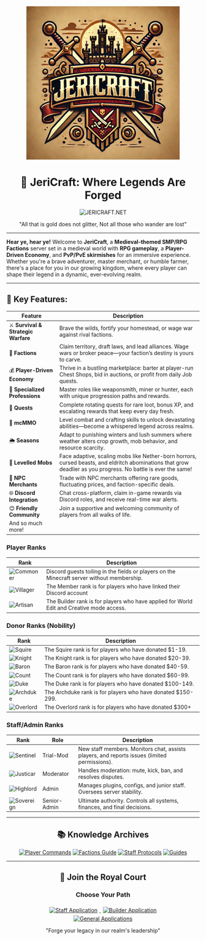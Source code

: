 <div align="center">
  <img src="/misc/assets/images/logos/jericraft_logo_1.png" alt="JeriCraft Realm" width="400">

# 🏰 JeriCraft: Where Legends Are Forged

![JERICRAFT.NET](https://img.shields.io/badge/JERICRAFT.NET-1.21.4-00AF54?style=for-the-badge&logo=curseforge)

"All that is gold does not glitter, Not all those who wander are lost"
</div>

---

**Hear ye, hear ye!** Welcome to **JeriCraft**, a **Medieval-themed SMP/RPG Factions** server set in a medieval world
with **RPG gameplay**, a **Player-Driven Economy**, and **PvP/PvE skirmishes** for an immersive experience. Whether
you're a brave adventurer, master merchant, or humble farmer, there's a place for you in our growing kingdom, where
every player can shape their legend in a dynamic, ever-evolving realm.

---

## 🔑 Key Features:

| Feature                             | Description                                                                                                                                                    |
|-------------------------------------|----------------------------------------------------------------------------------------------------------------------------------------------------------------|
| ⚔️ **Survival & Strategic Warfare** | Brave the wilds, fortify your homestead, or wage war against rival factions.                                                                                   |
| 🏰 **Factions**                     | Claim territory, draft laws, and lead alliances. Wage wars or broker peace—your faction’s destiny is yours to carve.                                           |
| 💰 **Player-Driven Economy**        | Thrive in a bustling marketplace: barter at player-run Chest Shops, bid in auctions, or profit from daily Job quests.                                          |
| 🔨 **Specialized Professions**      | Master roles like weaponsmith, miner or hunter, each with unique progression paths and rewards.                                                                |
| 📜 **Quests**                       | Complete rotating quests for rare loot, bonus XP, and escalating rewards that keep every day fresh.                                                            |
| 🎯 **mcMMO**                        | Level combat and crafting skills to unlock devastating abilities—become a whispered legend across realms.                                                      |
| 🌦️ **Seasons**                     | Adapt to punishing winters and lush summers where weather alters crop growth, mob behavior, and resource scarcity.                                             |
| 🐉 **Levelled Mobs**                | Face adaptive, scaling mobs like Nether-born horrors, cursed beasts, and eldritch abominations that grow deadlier as you progress. No battle is ever the same! |
| 🏪 **NPC Merchants**                | Trade with NPC merchants offering rare goods, fluctuating prices, and faction-specific deals.                                                                  |
| 🌐 **Discord Integration**          | Chat cross-platform, claim in-game rewards via Discord roles, and receive real-time war alerts.                                                                |
| 😊 **Friendly Community**           | Join a supportive and welcoming community of players from all walks of life.                                                                                   |
| And so much more!                   |

### Player Ranks

| Rank                                                                            | Description                                                                                 |
|---------------------------------------------------------------------------------|---------------------------------------------------------------------------------------------|
| ![Commoner](https://img.shields.io/badge/🏚️_Commoner-Guest-808080?style=flat)  | Discord guests toiling in the fields or players on the Minecraft server without membership. |
| ![Villager](https://img.shields.io/badge/🏘️_Villager-Member-555555?style=flat) | The Member rank is for players who have linked their Discord account                        |
| ![Artisan](https://img.shields.io/badge/🏗️_Artisan-Builder-5555FF?style=flat)  | The Builder rank is for players who have applied for World Edit and Creative mode access.   |

### Donor Ranks (Nobility)

| Rank                                                                     | Description                                                 |
|--------------------------------------------------------------------------|-------------------------------------------------------------|
| ![Squire](https://img.shields.io/badge/📜_Squire-FFAA00?style=flat)      | The Squire rank is for players who have donated $1-19.      |
| ![Knight](https://img.shields.io/badge/🛡️_Knight-FFAA00?style=flat)     | The Knight rank is for players who have donated $20-39.     |
| ![Baron](https://img.shields.io/badge/⚔️_Baron-AA00AA?style=flat)        | The Baron rank is for players who have donated $40-59.      |
| ![Count](https://img.shields.io/badge/🏹_Count-00AA00?style=flat)        | The Count rank is for players who have donated $60-99.      |
| ![Duke](https://img.shields.io/badge/🏰_Duke-00AAAA?style=flat)          | The Duke rank is for players who have donated $100-149.     |
| ![Archduke](https://img.shields.io/badge/🏛️_Archduke-0000AA?style=flat) | The Archduke rank is for players who have donated $150-299. |
| ![Overlord](https://img.shields.io/badge/🗡️_Overlord-5555FF?style=flat) | The Overlord rank is for players who have donated $300+     |

### Staff/Admin Ranks

| Rank                                                                      | Role         | Description                                                                                  |
|---------------------------------------------------------------------------|--------------|----------------------------------------------------------------------------------------------|
| ![Sentinel](https://img.shields.io/badge/🕊️_Sentinel-FF55FF?style=flat)  | Trial-Mod    | New staff members. Monitors chat, assists players, and reports issues (limited permissions). |
| ![Justicar](https://img.shields.io/badge/⚖️_Justicar-FFFF55?style=flat)   | Moderator    | Handles moderation: mute, kick, ban, and resolves disputes.                                  |
| ![Highlord](https://img.shields.io/badge/🔱_Highlord-FF5555?style=flat)   | Admin        | Manages plugins, configs, and junior staff. Oversees server stability.                       |
| ![Sovereign](https://img.shields.io/badge/👑_Sovereign-AA0000?style=flat) | Senior-Admin | Ultimate authority. Controls all systems, finances, and final decisions.                     |

---

<div align="center">

## 📚 Knowledge Archives

[![Player Commands](https://img.shields.io/badge/📜-Command_Scrolls-8B4513?style=for-the-badge&logo=book)](/docs/commands/PLAYER-COMMANDS.md)
[![Factions Guide](https://img.shields.io/badge/⚔️-War_Chronicles-C72424?style=for-the-badge&logo=sword)](/docs/guides/Factions.md)
[![Staff Protocols](https://img.shields.io/badge/🔒-Council_Archives-2F4F4F?style=for-the-badge&logo=shield)](/docs/commands/STAFF-COMMANDS.md)
[![Guides](https://img.shields.io/badge/📖-Master's_Library-00AA00?style=for-the-badge&logo=library)](/docs/guides)

</div>

---

<div align="center">

## 🏰 Join the Royal Court

<h3>Choose Your Path</h3>

  <a href="https://github.com/Chalwk/JeriCraftDocs/issues/new?template=staff-application.yaml">
    <img src="https://img.shields.io/badge/⚖️_Staff_Application-Apply_Here-2F4F4F?style=for-the-badge&logo=shield-check" alt="Staff Application" style="margin: 5px;">
  </a>

  <a href="https://github.com/Chalwk/JeriCraftDocs/issues/new?template=builder-application.yaml">
    <img src="https://img.shields.io/badge/🏗️_Builder_Application-Apply_Here-FFD700?style=for-the-badge&logo=hammer-screwdriver" alt="Builder Application" style="margin: 5px;">
  </a>

<br>

  <a href="https://github.com/Chalwk/JeriCraftDocs/issues/new/choose">
    <img src="https://img.shields.io/badge/📮_All_Forms-Check_Them_Out-7289DA?style=for-the-badge" alt="General Applications">
  </a>

  <p>"Forge your legacy in our realm's leadership"</p>
</div>
